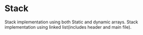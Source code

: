 # Stack 
Stack implementation using both Static and dynamic arrays.
Stack implementation using linked list(includes header and main file).
